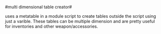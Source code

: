 #multi dimensional table creator#


uses a metatable in a module script to create tables outside the script using just a varible. These tables can be multiple dimension and are pretty useful for inventories and other weapon/accessories.